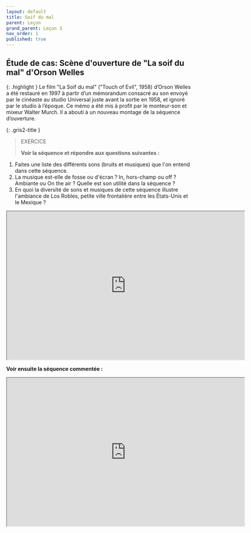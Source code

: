 ```yaml
---
layout: default
title: Soif du mal
parent: Leçon
grand_parent: Leçon 3
nav_order: 1
published: true
---
```

## Étude de cas: Scène d'ouverture de "La soif du mal" d'Orson Welles

{: .highlight }
Le film "La Soif du mal" ("Touch of Evil", 1958) d’Orson Welles a été restauré en 1997 à partir d’un mémorandum consacré au son envoyé par le cinéaste au studio Universal juste avant la sortie en 1958, et ignoré par le studio à l’époque. Ce mémo a été mis à profit par le monteur-son et mixeur Walter Murch. Il a abouti à un nouveau montage de la séquence d’ouverture.

{: .gris2-title }
>EXERCICE
>
>**Voir la séquence et répondre aux questions suivantes :**  
1. Faites une liste des différents sons (bruits et musiques) que l'on entend dans cette séquence.
2. La musique est-elle de fosse ou d'écran ? In, hors-champ ou off ? Ambiante ou On the air ? Quelle
est son utilité dans la séquence ?
3. En quoi la diversité de sons et musiques de cette séquence illustre l'ambiance de Los Robles, petite
ville frontalière entre les États-Unis et le Mexique ?

<iframe src="https://drive.google.com/file/d/1yelRnPcE60kMYFhRDMglfXXQps40ePLm/preview" width="640" height="400" allow="autoplay"></iframe>

**Voir ensuite la séquence commentée :**  

<iframe src="https://drive.google.com/file/d/1yfI5ePE3lEUXLppXy0l1eoxGxYxTJezo/preview" width="640" height="400" allow="autoplay"></iframe>